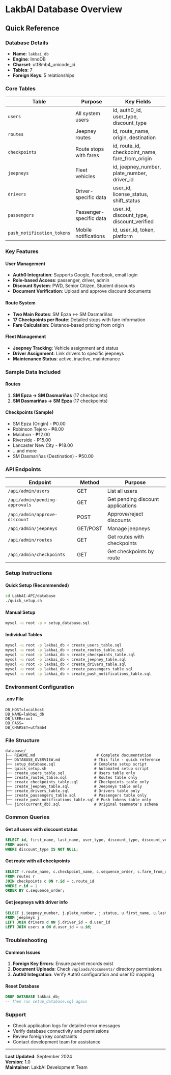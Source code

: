 # LakbAI Database Overview

## Quick Reference

### Database Details
- **Name**: `lakbai_db`
- **Engine**: InnoDB
- **Charset**: utf8mb4_unicode_ci
- **Tables**: 7
- **Foreign Keys**: 5 relationships

### Core Tables

| Table | Purpose | Key Fields |
|-------|---------|------------|
| `users` | All system users | id, auth0_id, user_type, discount_type |
| `routes` | Jeepney routes | id, route_name, origin, destination |
| `checkpoints` | Route stops with fares | id, route_id, checkpoint_name, fare_from_origin |
| `jeepneys` | Fleet vehicles | id, jeepney_number, plate_number, driver_id |
| `drivers` | Driver-specific data | user_id, license_status, shift_status |
| `passengers` | Passenger-specific data | user_id, discount_type, discount_verified |
| `push_notification_tokens` | Mobile notifications | id, user_id, token, platform |

### Key Features

#### User Management
- **Auth0 Integration**: Supports Google, Facebook, email login
- **Role-based Access**: passenger, driver, admin
- **Discount System**: PWD, Senior Citizen, Student discounts
- **Document Verification**: Upload and approve discount documents

#### Route System
- **Two Main Routes**: SM Epza ↔ SM Dasmariñas
- **17 Checkpoints per Route**: Detailed stops with fare information
- **Fare Calculation**: Distance-based pricing from origin

#### Fleet Management
- **Jeepney Tracking**: Vehicle assignment and status
- **Driver Assignment**: Link drivers to specific jeepneys
- **Maintenance Status**: active, inactive, maintenance

### Sample Data Included

#### Routes
1. **SM Epza → SM Dasmariñas** (17 checkpoints)
2. **SM Dasmariñas → SM Epza** (17 checkpoints)

#### Checkpoints (Sample)
- SM Epza (Origin) - ₱0.00
- Robinson Tejero - ₱8.00
- Malabon - ₱12.00
- Riverside - ₱15.00
- Lancaster New City - ₱18.00
- ...and more
- SM Dasmariñas (Destination) - ₱50.00

### API Endpoints

| Endpoint | Method | Purpose |
|----------|--------|---------|
| `/api/admin/users` | GET | List all users |
| `/api/admin/pending-approvals` | GET | Get pending discount applications |
| `/api/admin/approve-discount` | POST | Approve/reject discounts |
| `/api/admin/jeepneys` | GET/POST | Manage jeepneys |
| `/api/admin/routes` | GET | Get routes with checkpoints |
| `/api/admin/checkpoints` | GET | Get checkpoints by route |

### Setup Instructions

#### Quick Setup (Recommended)
```bash
cd LakbAI-API/database
./quick_setup.sh
```

#### Manual Setup
```bash
mysql -u root -p < setup_database.sql
```

#### Individual Tables
```bash
mysql -u root -p lakbai_db < create_users_table.sql
mysql -u root -p lakbai_db < create_routes_table.sql
mysql -u root -p lakbai_db < create_checkpoints_table.sql
mysql -u root -p lakbai_db < create_jeepney_table.sql
mysql -u root -p lakbai_db < create_drivers_table.sql
mysql -u root -p lakbai_db < create_passengers_table.sql
mysql -u root -p lakbai_db < create_push_notifications_table.sql
```

### Environment Configuration

#### .env File
```env
DB_HOST=localhost
DB_NAME=lakbai_db
DB_USER=root
DB_PASS=
DB_CHARSET=utf8mb4
```

### File Structure
```
database/
├── README.md                           # Complete documentation
├── DATABASE_OVERVIEW.md               # This file - quick reference
├── setup_database.sql                 # Complete setup script
├── quick_setup.sh                     # Automated setup script
├── create_users_table.sql             # Users table only
├── create_routes_table.sql            # Routes table only
├── create_checkpoints_table.sql       # Checkpoints table only
├── create_jeepney_table.sql           # Jeepneys table only
├── create_drivers_table.sql           # Drivers table only
├── create_passengers_table.sql        # Passengers table only
├── create_push_notifications_table.sql # Push tokens table only
└── jiro(current_db).sql               # Original teammate's schema
```

### Common Queries

#### Get all users with discount status
```sql
SELECT id, first_name, last_name, user_type, discount_type, discount_verified 
FROM users 
WHERE discount_type IS NOT NULL;
```

#### Get route with all checkpoints
```sql
SELECT r.route_name, c.checkpoint_name, c.sequence_order, c.fare_from_origin
FROM routes r
JOIN checkpoints c ON r.id = c.route_id
WHERE r.id = 1
ORDER BY c.sequence_order;
```

#### Get jeepneys with driver info
```sql
SELECT j.jeepney_number, j.plate_number, j.status, u.first_name, u.last_name
FROM jeepneys j
LEFT JOIN drivers d ON j.driver_id = d.user_id
LEFT JOIN users u ON d.user_id = u.id;
```

### Troubleshooting

#### Common Issues
1. **Foreign Key Errors**: Ensure parent records exist
2. **Document Uploads**: Check `/uploads/documents/` directory permissions
3. **Auth0 Integration**: Verify Auth0 configuration and user ID mapping

#### Reset Database
```sql
DROP DATABASE lakbai_db;
-- Then run setup_database.sql again
```

### Support
- Check application logs for detailed error messages
- Verify database connectivity and permissions
- Review foreign key constraints
- Contact development team for assistance

---

**Last Updated**: September 2024  
**Version**: 1.0  
**Maintainer**: LakbAI Development Team
